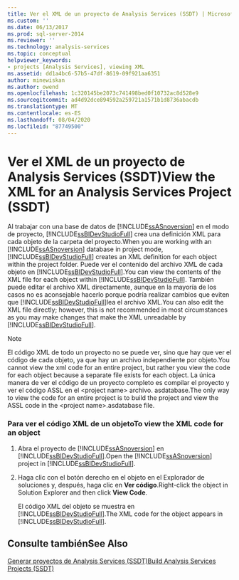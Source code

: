 ```yaml
---
title: Ver el XML de un proyecto de Analysis Services (SSDT) | Microsoft Docs
ms.custom: ''
ms.date: 06/13/2017
ms.prod: sql-server-2014
ms.reviewer: ''
ms.technology: analysis-services
ms.topic: conceptual
helpviewer_keywords:
- projects [Analysis Services], viewing XML
ms.assetid: dd1a4bc6-57b5-47df-8619-09f921aa6351
author: minewiskan
ms.author: owend
ms.openlocfilehash: 1c320145be2073c741498bed0f10732ac8d528e9
ms.sourcegitcommit: ad4d92dce894592a259721a1571b1d8736abacdb
ms.translationtype: MT
ms.contentlocale: es-ES
ms.lasthandoff: 08/04/2020
ms.locfileid: "87749500"
---
```

# <a name="view-the-xml-for-an-analysis-services-project-ssdt"></a><span data-ttu-id="1126d-102">Ver el XML de un proyecto de Analysis Services (SSDT)</span><span class="sxs-lookup"><span data-stu-id="1126d-102">View the XML for an Analysis Services Project (SSDT)</span></span>
  <span data-ttu-id="1126d-103">Al trabajar con una base de datos de [!INCLUDE[ssASnoversion](../../includes/ssasnoversion-md.md)] en el modo de proyecto, [!INCLUDE[ssBIDevStudioFull](../../includes/ssbidevstudiofull-md.md)] crea una definición XML para cada objeto de la carpeta del proyecto.</span><span class="sxs-lookup"><span data-stu-id="1126d-103">When you are working with an [!INCLUDE[ssASnoversion](../../includes/ssasnoversion-md.md)] database in project mode, [!INCLUDE[ssBIDevStudioFull](../../includes/ssbidevstudiofull-md.md)] creates an XML definition for each object within the project folder.</span></span> <span data-ttu-id="1126d-104">Puede ver el contenido del archivo XML de cada objeto en [!INCLUDE[ssBIDevStudioFull](../../includes/ssbidevstudiofull-md.md)].</span><span class="sxs-lookup"><span data-stu-id="1126d-104">You can view the contents of the XML file for each object within [!INCLUDE[ssBIDevStudioFull](../../includes/ssbidevstudiofull-md.md)].</span></span> <span data-ttu-id="1126d-105">También puede editar el archivo XML directamente, aunque en la mayoría de los casos no es aconsejable hacerlo porque podría realizar cambios que eviten que [!INCLUDE[ssBIDevStudioFull](../../includes/ssbidevstudiofull-md.md)]lea el archivo XML.</span><span class="sxs-lookup"><span data-stu-id="1126d-105">You can also edit the XML file directly; however, this is not recommended in most circumstances as you may make changes that make the XML unreadable by [!INCLUDE[ssBIDevStudioFull](../../includes/ssbidevstudiofull-md.md)].</span></span>  
  
> [!NOTE]  
>  <span data-ttu-id="1126d-106">El código XML de todo un proyecto no se puede ver, sino que hay que ver el código de cada objeto, ya que hay un archivo independiente por objeto.</span><span class="sxs-lookup"><span data-stu-id="1126d-106">You cannot view the xml code for an entire project, but rather you view the code for each object because a separate file exists for each object.</span></span> <span data-ttu-id="1126d-107">La única manera de ver el código de un proyecto completo es compilar el proyecto y ver el código ASSL en el \<project name> archivo. asdatabase.</span><span class="sxs-lookup"><span data-stu-id="1126d-107">The only way to view the code for an entire project is to build the project and view the ASSL code in the \<project name>.asdatabase file.</span></span>  
  
### <a name="to-view-the-xml-code-for-an-object"></a><span data-ttu-id="1126d-108">Para ver el código XML de un objeto</span><span class="sxs-lookup"><span data-stu-id="1126d-108">To view the XML code for an object</span></span>  
  
1.  <span data-ttu-id="1126d-109">Abra el proyecto de [!INCLUDE[ssASnoversion](../../includes/ssasnoversion-md.md)] en [!INCLUDE[ssBIDevStudioFull](../../includes/ssbidevstudiofull-md.md)].</span><span class="sxs-lookup"><span data-stu-id="1126d-109">Open the [!INCLUDE[ssASnoversion](../../includes/ssasnoversion-md.md)] project in [!INCLUDE[ssBIDevStudioFull](../../includes/ssbidevstudiofull-md.md)].</span></span>  
  
2.  <span data-ttu-id="1126d-110">Haga clic con el botón derecho en el objeto en el Explorador de soluciones y, después, haga clic en **Ver código**.</span><span class="sxs-lookup"><span data-stu-id="1126d-110">Right-click the object in Solution Explorer and then click **View Code**.</span></span>  
  
     <span data-ttu-id="1126d-111">El código XML del objeto se muestra en [!INCLUDE[ssBIDevStudioFull](../../includes/ssbidevstudiofull-md.md)].</span><span class="sxs-lookup"><span data-stu-id="1126d-111">The XML code for the object appears in [!INCLUDE[ssBIDevStudioFull](../../includes/ssbidevstudiofull-md.md)].</span></span>  
  
## <a name="see-also"></a><span data-ttu-id="1126d-112">Consulte también</span><span class="sxs-lookup"><span data-stu-id="1126d-112">See Also</span></span>  
 [<span data-ttu-id="1126d-113">Generar proyectos de Analysis Services &#40;SSDT&#41;</span><span class="sxs-lookup"><span data-stu-id="1126d-113">Build Analysis Services Projects &#40;SSDT&#41;</span></span>](build-analysis-services-projects-ssdt.md)  
  
  
